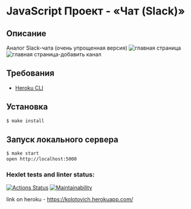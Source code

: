 # JavaScript Проект - «Чат (Slack)»
## Описание
Аналог Slack-чата (очень упрощенная версия)
![главная страница](https://cdn2.hexlet.io/store/derivatives/original/777908fff9809f521cc4d45ed5fdbcad.png)
![главная страница-добавить канал](https://cdn2.hexlet.io/store/derivatives/original/ffbe8cba6fab983595da87b68c155918.png)
## Требования

* [Heroku CLI](https://devcenter.heroku.com/articles/heroku-cli)

## Установка

```sh
$ make install
```

## Запуск локального сервера

```sh
$ make start
open http://localhost:5000
```

### Hexlet tests and linter status:
[![Actions Status](https://github.com/mkolotovich/frontend-project-lvl4/workflows/hexlet-check/badge.svg)](https://github.com/mkolotovich/frontend-project-lvl4/actions)
[![Maintainability](https://api.codeclimate.com/v1/badges/98b33595bda4c915a01f/maintainability)](https://codeclimate.com/github/mkolotovich/frontend-project-lvl4/maintainability)

link on heroku - https://kolotovich.herokuapp.com/